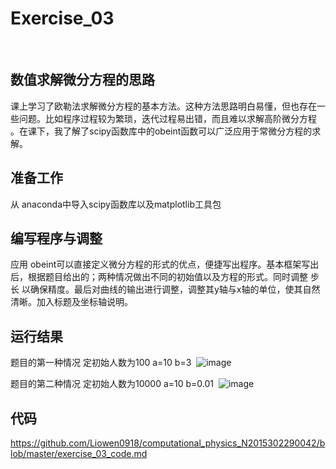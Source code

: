 # **Exercise_03**
 
## 数值求解微分方程的思路
  课上学习了欧勒法求解微分方程的基本方法。这种方法思路明白易懂，但也存在一些问题。比如程序过程较为繁琐，迭代过程易出错，而且难以求解高阶微分方程
。在课下，我了解了scipy函数库中的obeint函数可以广泛应用于常微分方程的求解。
## 准备工作
  从 anaconda中导入scipy函数库以及matplotlib工具包
## 编写程序与调整
  应用 obeint可以直接定义微分方程的形式的优点，便捷写出程序。基本框架写出后，根据题目给出的；两种情况做出不同的初始值以及方程的形式。同时调整
步长 以确保精度。最后对曲线的输出进行调整，调整其y轴与x轴的单位，使其自然清晰。加入标题及坐标轴说明。
## 运行结果
  题目的第一种情况 定初始人数为100 a=10 b=3 
  ![image](https://github.com/Liowen0918/computational_physics_N2015302290042/blob/master/case1.png)
  
  
  题目的第二种情况 定初始人数为10000 a=10 b=0.01
  ![image](https://github.com/Liowen0918/computational_physics_N2015302290042/blob/master/case2.png)
 
## 代码
https://github.com/Liowen0918/computational_physics_N2015302290042/blob/master/exercise_03_code.md
